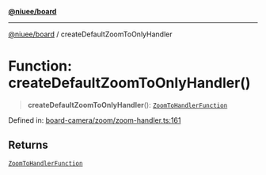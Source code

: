 [**@niuee/board**](../README.md)

***

[@niuee/board](../globals.md) / createDefaultZoomToOnlyHandler

# Function: createDefaultZoomToOnlyHandler()

> **createDefaultZoomToOnlyHandler**(): [`ZoomToHandlerFunction`](../type-aliases/ZoomToHandlerFunction.md)

Defined in: [board-camera/zoom/zoom-handler.ts:161](https://github.com/niuee/board/blob/cc09a87e934160adef876c4e11d51fd97e78653d/src/board-camera/zoom/zoom-handler.ts#L161)

## Returns

[`ZoomToHandlerFunction`](../type-aliases/ZoomToHandlerFunction.md)
